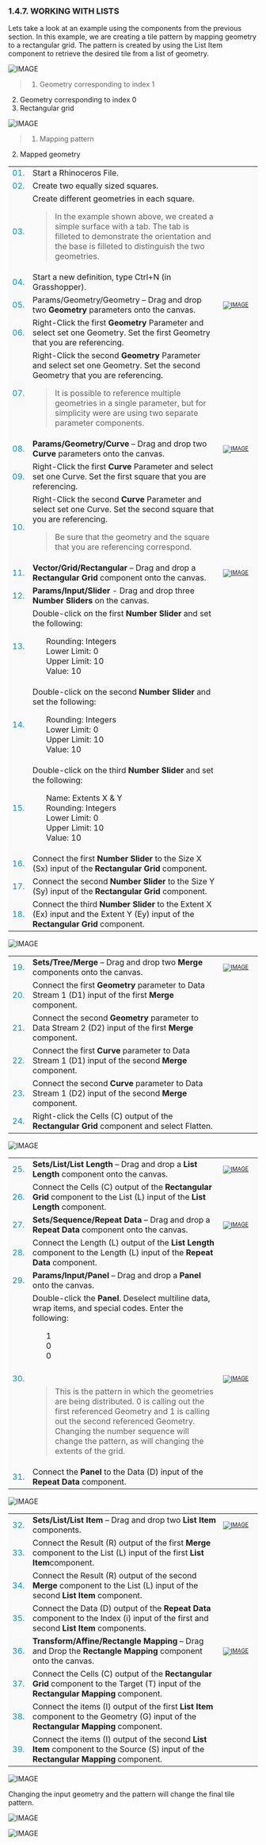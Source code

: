 <style>
td:nth-child(1) {color: #008DB2}
td:nth-child(3)	{font-size: 70%;width: 15%;}
td {background-color: #F9F9F9;}
thead {display: none}
</style>
### 1.4.7. WORKING WITH LISTS

Lets take a look at an example using the components from the previous section. In this example, we are creating a tile pattern by mapping geometry to a rectangular grid. The pattern is created by using the List Item component to retrieve the desired tile from a list of geometry.

![IMAGE](images/1-4-7/1-4-7_001-working-with-lists.png)
>1. Geometry corresponding to index 1
2. Geometry corresponding to index 0
3. Rectangular grid

![IMAGE](images/1-4-7/1-4-7_002-mapping.png)
>1. Mapping pattern
2. Mapped geometry




||||
|--|--|--|
|01.| Start a Rhinoceros File. ||
|02.| Create two equally sized squares.||
|03.| Create different geometries in each square.<br><blockquote>In the example shown above, we created a simple surface with a tab. The tab is filleted to demonstrate the orientation and the base is filleted to distinguish the two geometries.</blockquote>||
|04.| Start a new definition, type Ctrl+N (in Grasshopper).||
|05.| </b>Params/Geometry/Geometry</b> – Drag and drop two <b>Geometry</b> parameters onto the canvas.| [![IMAGE](images/1-4-7/1-4-7_003-geometry.png)](/appendix/index.html#index)|
|06.| Right-Click the first <b>Geometry</b> Parameter and select set one Geometry. Set the first Geometry that you are referencing. ||
|07.| Right-Click the second <b>Geometry</b> Parameter and select set one Geometry. Set the second Geometry that you are referencing. <br><blockquote>It is possible to reference multiple geometries in a single parameter, but for simplicity were are using two separate parameter components.</blockquote>||
|08.| <b>Params/Geometry/Curve</b> – Drag and drop two <b>Curve</b> parameters onto the canvas.|[![IMAGE](images/1-4-7/1-4-7_004-curve.png)](/appendix/index.html#index)|
|09.| Right-Click the first <b>Curve</b> Parameter and select set one Curve. Set the first square that you are referencing.||
|10.| Right-Click the second <b>Curve</b> Parameter and select set one Curve. Set the second square that you are referencing. <br><blockquote>Be sure that the geometry and the square that you are referencing correspond.</blockquote>||
|11.| **Vector/Grid/Rectangular** – Drag and drop a <b>Rectangular Grid</b> component onto the canvas. |[![IMAGE](images/1-4-7/1-4-7_005-rectangular-grid.png)](/appendix/index.html#index)|
|12.| **Params/Input/Slider** - Drag and drop three <b>Number Sliders</b> on the canvas. ||
|13.| Double-click on the first <b>Number Slider</b> and set the following:<ul>Rounding: Integers<br>Lower Limit: 0<br>Upper Limit: 10<br>Value: 10 </ul>||
|14.| Double-click on the second <b>Number Slider</b> and set the following:<ul>Rounding: Integers<br>Lower Limit: 0<br>Upper Limit: 10<br>Value: 10 </ul>||
|15.| Double-click on the third <b>Number Slider</b> and set the following:<ul>Name: Extents X & Y<br>Rounding: Integers<br>Lower Limit: 0<br>Upper Limit: 10<br>Value: 10 </ul>||
|16.| Connect the first <b>Number Slider</b> to the Size X (Sx) input of the <b>Rectangular Grid</b> component.||
|17.| Connect the second <b>Number Slider</b> to the Size Y (Sy) input of the <b>Rectangular Grid</b> component.||
|18.| Connect the third <b>Number Slider</b> to the Extent X (Ex) input and the Extent Y (Ey) input of the <b>Rectangular Grid</b> component.|||

![IMAGE](images/1-4-7/1-4-7_006-definition-1.png)

||||
|--|--|--|
|19.| <b>Sets/Tree/Merge</b> – Drag and drop two <b>Merge</b> components onto the canvas.|[![IMAGE](images/1-4-7/1-4-7_007-merge.png)](/appendix/index.html#index)|
|20.| Connect the first <b>Geometry</b> parameter to Data Stream 1 (D1) input of the first <b>Merge</b> component. ||
|21.| Connect the second <b>Geometry</b> parameter to Data Stream 2 (D2) input of the first <b>Merge</b> component. ||
|22.| Connect the first <b>Curve</b> parameter to Data Stream 1 (D1) input of the second <b>Merge</b> component. ||
|23.| Connect the second <b>Curve</b> parameter to Data Stream 1 (D2) input of the second <b>Merge</b> component. ||
|24.| Right-click the Cells (C) output of the <b>Rectangular Grid</b> component and select Flatten. |||

![IMAGE](images/1-4-7/1-4-7_008-definition-2.png)

||||
|--|--|--|
|25.| <b>Sets/List/List Length</b> – Drag and drop a <b>List Length</b> component onto the canvas.|[![IMAGE](images/1-4-7/1-4-7_009-list-length.png)](/appendix/index.html#index)|
|26.| Connect the Cells (C) output of the <b>Rectangular Grid</b> component to the List (L) input of the <b>List Length</b> component. ||
|27.| <b>Sets/Sequence/Repeat Data</b> – Drag and drop a <b>Repeat Data</b> component onto the canvas.|[![IMAGE](images/1-4-7/1-4-7_010-repeat-data.png)](/appendix/index.html#index)|
|28.| Connect the Length (L) output of the <b>List Length</b> component to the Length (L) input of the <b>Repeat Data</b> component. ||
|29.| <b>Params/Input/Panel</b> – Drag and drop a <b>Panel</b> onto the canvas.||
|30.| Double-click the <b>Panel</b>. Deselect multiline data, wrap items, and special codes. Enter the following:<ul>1<br>0<br>0</ul><br><blockquote>This is the pattern in which the geometries are being distributed. 0 is calling out the first referenced Geometry and 1 is calling out the second referenced Geometry. Changing the number sequence will change the pattern, as will changing the extents of the grid.</blockquote>|[![IMAGE](images/1-4-7/1-4-7_011-panel.png)](/appendix/index.html#index)|
|31.| Connect the <b>Panel</b> to the Data (D) input of the <b>Repeat Data</b> component.|||

![IMAGE](images/1-4-7/1-4-7_012-definition-3.png)

||||
|--|--|--|
|32.| <b>Sets/List/List Item</b> – Drag and drop two <b>List Item</b> components.|[![IMAGE](images/1-4-7/1-4-7_013-list-item.png)](/appendix/index.html#index)|
|33.| Connect the Result (R) output of the first <b>Merge</b> component to the List (L) input of the first <b>List Item</b>component.||
|34.| Connect the Result (R) output of the second <b>Merge</b> component to the List (L) input of the second <b>List Item</b> component.||
|35.| Connect the Data (D) output of the <b>Repeat Data</b> component to the Index (i) input of the first and second <b>List Item</b> components.||
|36.| <b>Transform/Affine/Rectangle Mapping</b> – Drag and Drop the <b>Rectangle Mapping</b> component onto the canvas.|[![IMAGE](images/1-4-7/1-4-7_014-rectangle-mapping.png)](/appendix/index.html#index)|
|37.| Connect the Cells (C) output of the <b>Rectangular Grid</b> component to the Target (T) input of the <b>Rectangular Mapping</b> component.||
|38.| Connect the items (I) output of the first <b>List Item</b> component to the Geometry (G) input of the <b>Rectangular Mapping</b> component.||
|39.| Connect the items (I) output of the second <b>List Item</b> component to the Source (S) input of the <b>Rectangular Mapping</b> component.|||

![IMAGE](images/1-4-7/1-4-7_015-definition-4.png)

Changing the input geometry and the pattern will change the final tile pattern.

![IMAGE](images/1-4-7/1-4-7_016-example-results.png)

![IMAGE](images/1-4-7/1-4-7_017-large-example.png)
